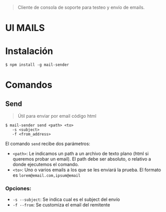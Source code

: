 > Cliente de consola de soporte para testeo y envío de emails.

UI MAILS
===================
# Instalación
```
$ npm install -g mail-sender
```

# Comandos

## Send
> Útil para enviar por email código html

```
$ mail-sender send <path> <to>
   -s <subject>
   -f <from_address>
```

El comando `send` recibe dos parámetros:

* `<path>`: Le indicamos un path a un archivo de texto plano (html si queremos probar un email). El path debe ser absoluto, o relativo a donde ejecutemos el comando.
* `<to>`: Uno o varios emails a los que se les enviará la prueba. El formato es `lorem@email.com,ipsum@email`

### Opciones:
* `-s --subject`: Se indica cual es el subject del envío
* `-f --from`: Se customiza el email del remitente
